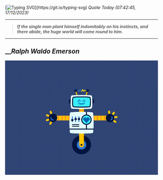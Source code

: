 [![Typing SVG](https://readme-typing-svg.herokuapp.com?font=Press+Start+2P&color=C2F784&size=35&width=900&height=100&lines=Hello+World%2C+I'm+Hung+!)](https://git.io/typing-svg) 
_Quote Today (07:42:45, 17/12/2023)_
___
>**_If the single man plant himself indomitably on his instincts, and there abide, the huge world will come round to him._**
___

## __**_Ralph Waldo Emerson_**

![RobotDance](src/assets/images/robot-dancing-dribble.gif?style=center)
